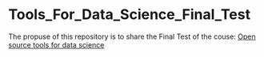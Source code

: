 # Tools_For_Data_Science_Final_Test
The propuse of this repository is to share the Final Test of the couse:
[Open source tools for data science](https://www.coursera.org/learn/open-source-tools-for-data-science/)
